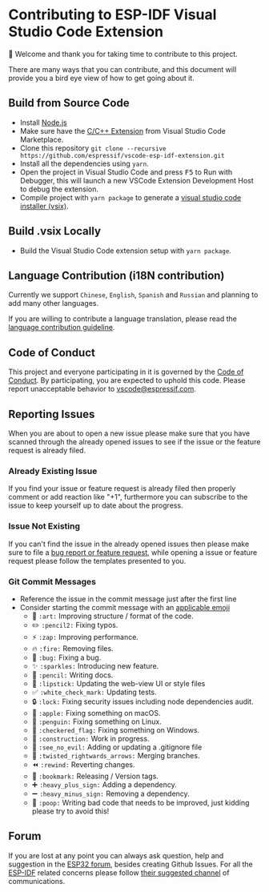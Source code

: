 # Contributing to ESP-IDF Visual Studio Code Extension

:tada: Welcome and thank you for taking time to contribute to this project.

There are many ways that you can contribute, and this document will provide you a bird eye view of how to get going about it.

## Build from Source Code

- Install [Node.js](https://nodejs.org/en/)
- Make sure have the [C/C++ Extension](https://marketplace.visualstudio.com/items?itemName=ms-vscode.cpptools) from Visual Studio Code Marketplace.
- Clone this repository `git clone --recursive https://github.com/espressif/vscode-esp-idf-extension.git`
- Install all the dependencies using `yarn`.
- Open the project in Visual Studio Code and press <kbd>F5</kbd> to Run with Debugger, this will launch a new VSCode Extension Development Host to debug the extension.
- Compile project with `yarn package` to generate a [visual studio code installer (vsix)](https://code.visualstudio.com/docs/editor/extension-gallery#_install-from-a-vsix).

## Build .vsix Locally

- Build the Visual Studio Code extension setup with `yarn package`.

## Language Contribution (i18N contribution)

Currently we support `Chinese`, `English`, `Spanish` and `Russian` and planning to add many other languages.

If you are willing to contribute a language translation, please read the [language contribution guideline](./LANG_CONTRIBUTE.md).

## Code of Conduct

This project and everyone participating in it is governed by the [Code of Conduct](./CODE_OF_CONDUCT.md). By participating, you are expected to uphold this code. Please report unacceptable behavior to [vscode@espressif.com](mailto:vscode@espressif.com).

## Reporting Issues

When you are about to open a new issue please make sure that you have scanned through the already opened issues to see if the issue or the feature request is already filed.

### Already Existing Issue

If you find your issue or feature request is already filed then properly comment or add reaction like "+1", furthermore you can subscribe to the issue to keep yourself up to date about the progress.

### Issue Not Existing

If you can't find the issue in the already opened issues then please make sure to file a [bug report or feature request](https://github.com/espressif/vscode-esp-idf-extension/issues), while opening a issue or feature request please follow the templates presented to you.

### Git Commit Messages

- Reference the issue in the commit message just after the first line
- Consider starting the commit message with an [applicable emoji](https://gitmoji.carloscuesta.me)
  - :art: `:art:` Improving structure / format of the code.
  - :pencil2: `:pencil2:` Fixing typos.
  - :zap: `:zap:` Improving performance.
  - :fire: `:fire:` Removing files.
  - :bug: `:bug:` Fixing a bug.
  - :sparkles: `:sparkles:` Introducing new feature.
  - :pencil: `:pencil:` Writing docs.
  - :lipstick: `:lipstick:` Updating the web-view UI or style files
  - :white_check_mark: `:white_check_mark:` Updating tests.
  - :lock: `:lock:` Fixing security issues including node dependencies audit.
  - :apple: `:apple:` Fixing something on macOS.
  - :penguin: `:penguin:` Fixing something on Linux.
  - :checkered_flag: `:checkered_flag:` Fixing something on Windows.
  - :construction: `:construction:` Work in progress.
  - :see_no_evil: `:see_no_evil:` Adding or updating a .gitignore file
  - :twisted_rightwards_arrows: `:twisted_rightwards_arrows:` Merging branches.
  - :rewind: `:rewind:` Reverting changes.
  - :bookmark: `:bookmark:` Releasing / Version tags.
  - :heavy_plus_sign: `:heavy_plus_sign:` Adding a dependency.
  - :heavy_minus_sign: `:heavy_minus_sign:` Removing a dependency.
  - :poop: `:poop:` Writing bad code that needs to be improved, just kidding please try to avoid this!

## Forum

If you are lost at any point you can always ask question, help and suggestion in the [ESP32 forum](https://esp32.com/viewforum.php?f=40), besides creating Github Issues. For all the [ESP-IDF](https://github.com/espressif/esp-idf) related concerns please follow [their suggested channel](https://esp32.com) of communications.
